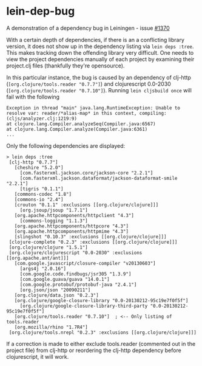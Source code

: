 # lein-dep-bug

A demonstration of a dependency bug in Leiningen - issue [#1370](https://github.com/technomancy/leiningen/issues/1370)

With a certain depth of dependencies, if there is an a conflicting library version, it does not show up in the dependency listing 
via `lein deps :tree`.  This makes tracking down the offending library very difficult.  One needs to view the project dependencies manually of each project by examining their project.clj files (thankfully they're opensource).

In this particular instance, the bug is caused by an dependency of clj-http (`[org.clojure/tools.reader "0.7.7"]`) and clojurescript 0.0-2030 (`[org.clojure/tools.reader "0.7.10"]`).  Running `lein cljsbuild once` will fail with the following 

    Exception in thread "main" java.lang.RuntimeException: Unable to resolve var: reader/*alias-map* in this context, compiling:(cljs/analyzer.clj:1219:9)
    at clojure.lang.Compiler.analyzeSeq(Compiler.java:6567)
    at clojure.lang.Compiler.analyze(Compiler.java:6361)
    ...


 Only the following dependencies are displayed:

    > lein deps :tree
     [clj-http "0.7.7"]
       [cheshire "5.2.0"]
         [com.fasterxml.jackson.core/jackson-core "2.2.1"]
         [com.fasterxml.jackson.dataformat/jackson-dataformat-smile "2.2.1"]
         [tigris "0.1.1"]
       [commons-codec "1.8"]
       [commons-io "2.4"]
       [crouton "0.1.1" :exclusions [[org.clojure/clojure]]]
         [org.jsoup/jsoup "1.7.1"]
       [org.apache.httpcomponents/httpclient "4.3"]
         [commons-logging "1.1.3"]
       [org.apache.httpcomponents/httpcore "4.3"]
       [org.apache.httpcomponents/httpmime "4.3"]
       [slingshot "0.10.3" :exclusions [[org.clojure/clojure]]]
     [clojure-complete "0.2.3" :exclusions [[org.clojure/clojure]]]
     [org.clojure/clojure "1.5.1"]  
     [org.clojure/clojurescript "0.0-2030" :exclusions [[org.apache.ant/ant]]]
       [com.google.javascript/closure-compiler "v20130603"]
         [args4j "2.0.16"]
         [com.google.code.findbugs/jsr305 "1.3.9"]
         [com.google.guava/guava "14.0.1"]
         [com.google.protobuf/protobuf-java "2.4.1"]
         [org.json/json "20090211"]
       [org.clojure/data.json "0.2.3"]
       [org.clojure/google-closure-library "0.0-20130212-95c19e7f0f5f"]
         [org.clojure/google-closure-library-third-party "0.0-20130212-95c19e7f0f5f"]
       [org.clojure/tools.reader "0.7.10"]  ; <-- Only listing of tools.reader
       [org.mozilla/rhino "1.7R4"]
     [org.clojure/tools.nrepl "0.2.3" :exclusions [[org.clojure/clojure]]]


If a correction is made to either exclude tools.reader (commented out in the project file) from clj-http or reordering the 
clj-http dependency before clojurescript, it will work.
                    